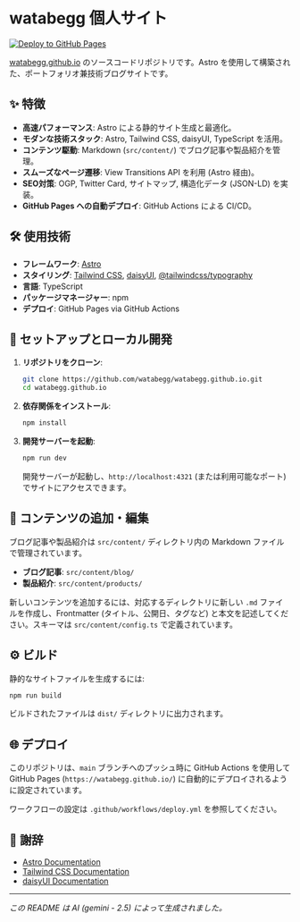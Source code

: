 # watabegg 個人サイト

[![Deploy to GitHub Pages](https://github.com/watabegg/watabegg.github.io/actions/workflows/deploy.yml/badge.svg)](https://github.com/watabegg/watabegg.github.io/actions/workflows/deploy.yml)

[watabegg.github.io](https://watabegg.github.io/) のソースコードリポジトリです。Astro を使用して構築された、ポートフォリオ兼技術ブログサイトです。

## ✨ 特徴

*   **高速パフォーマンス**: Astro による静的サイト生成と最適化。
*   **モダンな技術スタック**: Astro, Tailwind CSS, daisyUI, TypeScript を活用。
*   **コンテンツ駆動**: Markdown (`src/content/`) でブログ記事や製品紹介を管理。
*   **スムーズなページ遷移**: View Transitions API を利用 (Astro 経由)。
*   **SEO対策**: OGP, Twitter Card, サイトマップ, 構造化データ (JSON-LD) を実装。
*   **GitHub Pages への自動デプロイ**: GitHub Actions による CI/CD。

## 🛠️ 使用技術

*   **フレームワーク**: [Astro](https://astro.build/)
*   **スタイリング**: [Tailwind CSS](https://tailwindcss.com/), [daisyUI](https://daisyui.com/), [@tailwindcss/typography](https://tailwindcss.com/docs/typography-plugin)
*   **言語**: TypeScript
*   **パッケージマネージャー**: npm
*   **デプロイ**: GitHub Pages via GitHub Actions

## 🚀 セットアップとローカル開発

1.  **リポジトリをクローン**:
    ```bash
    git clone https://github.com/watabegg/watabegg.github.io.git
    cd watabegg.github.io
    ```

2.  **依存関係をインストール**:
    ```bash
    npm install
    ```

3.  **開発サーバーを起動**:
    ```bash
    npm run dev
    ```
    開発サーバーが起動し、`http://localhost:4321` (または利用可能なポート) でサイトにアクセスできます。

## 📝 コンテンツの追加・編集

ブログ記事や製品紹介は `src/content/` ディレクトリ内の Markdown ファイルで管理されています。

*   **ブログ記事**: `src/content/blog/`
*   **製品紹介**: `src/content/products/`

新しいコンテンツを追加するには、対応するディレクトリに新しい `.md` ファイルを作成し、Frontmatter (タイトル、公開日、タグなど) と本文を記述してください。スキーマは `src/content/config.ts` で定義されています。

## ⚙️ ビルド

静的なサイトファイルを生成するには:

```bash
npm run build
```

ビルドされたファイルは `dist/` ディレクトリに出力されます。

## 🌐 デプロイ

このリポジトリは、`main` ブランチへのプッシュ時に GitHub Actions を使用して GitHub Pages (`https://watabegg.github.io/`) に自動的にデプロイされるように設定されています。

ワークフローの設定は `.github/workflows/deploy.yml` を参照してください。

## 🙏 謝辞

*   [Astro Documentation](https://docs.astro.build/)
*   [Tailwind CSS Documentation](https://tailwindcss.com/docs)
*   [daisyUI Documentation](https://daisyui.com/)

---

*この README は AI (gemini - 2.5) によって生成されました。*
